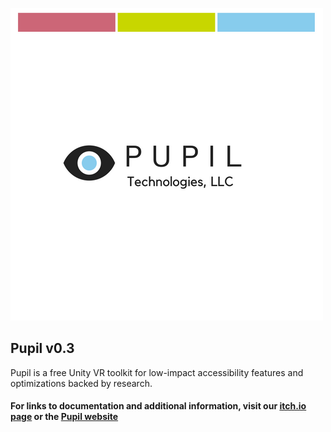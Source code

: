 
!["Pupil Logo'](https://raw.githubusercontent.com/TristanDamron/Pupil-Settings-Menu/master/src/img/Pupil%20Logo.png)
## Pupil v0.3 
Pupil is a free Unity VR toolkit for low-impact accessibility features and optimizations backed by research. 

#### For links to documentation and additional information, visit our [itch.io page](https://tdamron.itch.io/pupil) or the [Pupil website](https://pupil-vr.herokuapp.com/)
